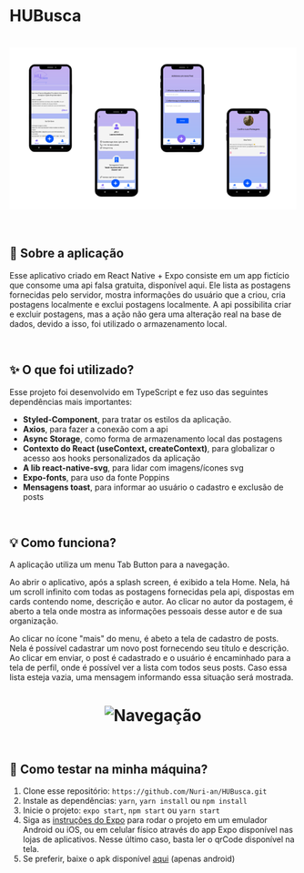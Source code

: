 # HUBusca


<h1 align="center">
    <img alt="Telas" title="Telas" align="center" src="./assets/screens.png" />
</h1>

<br />

## 🧾 Sobre a  aplicação
Esse aplicativo criado em React Native + Expo consiste em um app fictício que consome uma api falsa gratuita, disponível aqui. 
Ele lista as postagens fornecidas pelo servidor, mostra informações do usuário que a criou, cria postagens localmente e exclui postagens localmente. 
A api possibilita criar e excluir postagens, mas a ação não gera uma alteração real na base de dados, devido a isso, foi utilizado o armazenamento local. 

<br />

## ✨ O que foi utilizado?
Esse projeto foi desenvolvido em TypeScript e fez uso das seguintes dependências mais importantes:
- **Styled-Component**, para tratar os estilos da aplicação.
- **Axios**, para fazer a conexão com a api
- **Async Storage**, como forma de armazenamento local das postagens
- **Contexto do React (useContext, createContext)**, para globalizar o acesso aos hooks personalizados da aplicação
- **A lib react-native-svg**, para lidar com imagens/ícones svg
- **Expo-fonts**, para uso da fonte Poppins
- **Mensagens toast**, para informar ao usuário o cadastro e exclusão de posts 

<br />

## 💡 Como funciona?
A aplicação utiliza um menu Tab Button para a navegação.

Ao abrir o aplicativo, após a splash screen, é exibido a tela Home. 
Nela, há um scroll infinito com todas as postagens fornecidas pela api, dispostas em cards contendo nome, descrição e autor. 
Ao clicar no autor da postagem, é aberto a tela onde mostra as informações pessoais desse autor e de sua organização.

Ao clicar no ícone "mais" do menu, é abeto a tela de cadastro de posts. 
Nela é possível cadastrar um novo post fornecendo seu título e descrição. 
Ao clicar em enviar, o post é cadastrado e o usuário é encaminhado para a tela de perfil, onde é possível ver a lista com todos seus posts. 
Caso essa lista esteja vazia, uma mensagem informando essa situação será mostrada.
 

 <h1 align="center">
    <img alt="Navegação" title="Naveegação" align="center" height=400px src="./assets/navegation.gif" />
</h1>

<br />

## 🚀 Como testar na minha máquina?
1. Clone esse repositório: `https://github.com/Nuri-an/HUBusca.git`
2. Instale as dependências: `yarn`, `yarn install` ou `npm install`
3. Inicie o projeto: `expo start`, `npm start` ou `yarn start`
4. Siga as [instruções do Expo](https://docs.expo.io/guides/testing-on-devices/) para rodar o projeto em um emulador Android ou iOS, 
ou em celular físico através do app Expo disponível nas lojas de aplicativos. Nesse último caso, basta ler o qrCode disponível na tela.
5. Se preferir, baixe o apk disponível [aqui]() (apenas android)

<br /><br />
